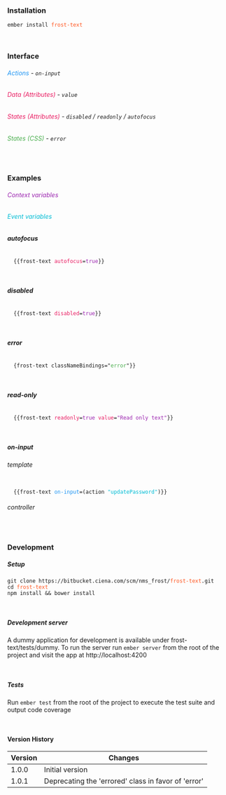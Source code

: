 ### Installation
<pre><code>ember install <font color='#FF5722'>frost-text</font></code></pre>

<br>

### Interface
###### <font color='#2196f3'>Actions</font> - `on-input`
###### <font color='#E91E63'>Data (Attributes)</font> - `value`
###### <font color='#E91E63'>States (Attributes)</font> - `disabled` / `readonly` / `autofocus`
###### <font color='#4CAF50'>States (CSS)</font> - `error`

<br>

### Examples
###### <font color='#9C27B0'>Context variables</font>
###### <font color='#00BCD4'>Event variables</font>

##### autofocus
<pre><code>
  {{frost-text <font color='#E91E63'>autofocus</font>=<font color='#9C27B0'>true</font>}}
</code></pre>

<br>

##### disabled
<pre><code>
  {{frost-text <font color='#E91E63'>disabled</font>=<font color='#9C27B0'>true</font>}}
</code></pre>

<br>

##### error
<pre><code>
  {frost-text classNameBindings="<font color='#4CAF50'>error</font>"}}
</code></pre>

<br>

##### read-only
<pre><code>
  {{frost-text <font color='#E91E63'>readonly</font>=<font color='#9C27B0'>true</font> <font color='#E91E63'>value</font>=<font color='#9C27B0'>"Read only text"</font>}}
</code></pre>

<br>

##### on-input
###### template
<pre><code>
  {{frost-text <font color='#2196f3'>on-input</font>=(action <font color='#00BCD4'>"updatePassword"</font>)}}
</code></pre>

###### controller


<br>

### Development

##### Setup
<pre><code>git clone https://bitbucket.ciena.com/scm/nms_frost/<font color='#FF5722'>frost-text</font>.git
cd <font color='#FF5722'>frost-text</font>
npm install && bower install
</code></pre>

<br>

##### Development server
A dummy application for development is available under frost-text/tests/dummy.
To run the server run `ember server` from the root of the project and visit the app at http://localhost:4200

<br>

##### Tests
Run `ember test` from the root of the project to execute the test suite and output code coverage

<br>

#### Version History

|Version   |Changes                                        |
|----------|-----------------------------------------------|
|1.0.0 |Initial version |
|1.0.1 |Deprecating the 'errored' class in favor of 'error' |   
